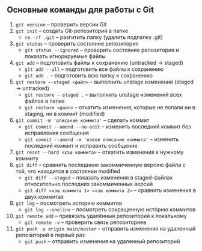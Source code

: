## Основные команды для работы с Git  

 1. `git version` – проверить версии Git  
 2. `git init` – создать Git-репозиторий в папке 
     - `rm -rf .git` – разгитить папку (удалить подпапку .git)
 3. `git status` – проверить состояние репозитория
     - `git status --ignored` – проверить состояние репозитория и показать игнорируемые файлы
 4. `git add` – подготовить файлы к сохранению (untracked -> staged)
     - `git add --all` – подготовить все файлы к сохранению
     - `git add .` – подготовить всю папку к сохранению
 5. `git restore --staged <файл>` – выполнить unstage изменений (staged -> untracked)
     - `git restore --staged .` – выполнить unstage изменений всех файлов в папке
     - `git restore <файл>` – откатить изменения, которые не попали ни в staging, ни в коммит (modified)
 6. `git commit -m 'описание коммита'` – сделать коммит
     - `git commit --amend --no-edit` – изменить последний коммит без исправления сообщения
     - `git commit --amend -m 'новое описание коммита'` – изменить последний коммит и исправить сообщение
 7. `git reset --hard <хэш коммита>` – откатить изменения к нужному коммиту
 8. `git diff` – сравнить последнюю закоммиченную версию файла с той, что находится в состоянии modified
     - `git diff --staged` – показать изменения в staged-файлах относительно последних закоммиченных версий
     - `git diff <хэш коммита 1> <хэш коммита 2>` – сравнить изменения в двух коммитах
 9. `git log` – посмотреть историю коммитов
     - `git log --oneline` – посмотреть сокращенную историю коммитов
 10. `git remote add` – привязать удалённый репозиторий к локальному
     - `git remote -v` – проверить связь репозиториев
 11. `git push -u origin main/master` – отправить изменения на удаленный репозиторий в первый раз
     - `git push` – отправить изменения на удаленный репозиторий